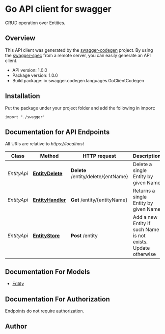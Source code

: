 # Go API client for swagger

CRUD operation over Entities.

## Overview
This API client was generated by the [swagger-codegen](https://github.com/swagger-api/swagger-codegen) project.  By using the [swagger-spec](https://github.com/swagger-api/swagger-spec) from a remote server, you can easily generate an API client.

- API version: 1.0.0
- Package version: 1.0.0
- Build package: io.swagger.codegen.languages.GoClientCodegen

## Installation
Put the package under your project folder and add the following in import:
```golang
import "./swagger"
```

## Documentation for API Endpoints

All URIs are relative to *https://localhost*

Class | Method | HTTP request | Description
------------ | ------------- | ------------- | -------------
*EntityApi* | [**EntityDelete**](docs/EntityApi.md#entitydelete) | **Delete** /entity/delete/{entName} | Delete a single Entity by given Name
*EntityApi* | [**EntityHandler**](docs/EntityApi.md#entityhandler) | **Get** /entity/{entityName} | Returns a single Entity by given Name
*EntityApi* | [**EntityStore**](docs/EntityApi.md#entitystore) | **Post** /entity | Add a new Entity if such Name is not exists. Update otherwise


## Documentation For Models

 - [Entity](docs/Entity.md)


## Documentation For Authorization
 Endpoints do not require authorization.


## Author



